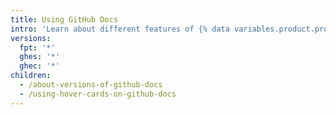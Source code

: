 ```yaml
---
title: Using GitHub Docs
intro: 'Learn about different features of {% data variables.product.prodname_docs %} and how to navigate the content the way that is best for you.'
versions:
  fpt: '*'
  ghes: '*'
  ghec: '*'
children:
  - /about-versions-of-github-docs
  - /using-hover-cards-on-github-docs
---
```

